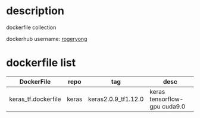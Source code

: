# description
dockerfile collection


dockerhub username: [rogeryong](https://hub.docker.com/u/rogeryong)

# dockerfile list
DockerFile            | repo  | tag                 | desc
--------------------- | ----- | ------------------- | ----------------------------
keras_tf.dockerfile | keras | keras2.0.9_tf1.12.0 | keras tensorflow-gpu cuda9.0